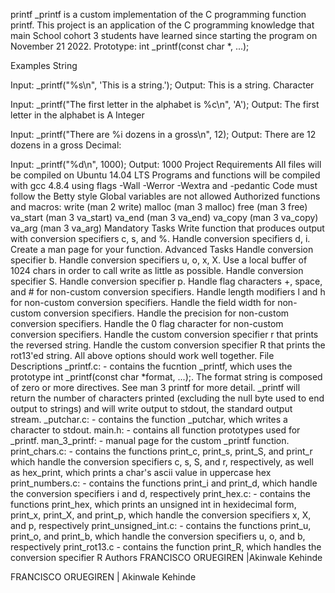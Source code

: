 printf _printf is a custom implementation of the C programming function printf. This project is an application of the C programming knowledge
that main School cohort 3 students have learned since starting the program on November 21 2022.
Prototype: int _printf(const char *, ...);



Examples String



Input: _printf("%s\n", 'This is a string.'); Output: This is a string. Character



Input: _printf("The first letter in the alphabet is %c\n", 'A'); Output: The first letter in the alphabet is A Integer



Input: _printf("There are %i dozens in a gross\n", 12); Output: There are 12 dozens in a gross Decimal:



Input: _printf("%d\n", 1000); Output: 1000 Project Requirements All files will be compiled on Ubuntu 14.04 LTS Programs and functions will be compiled with gcc 4.8.4 using flags -Wall -Werror -Wextra and -pedantic Code must follow the Betty style Global variables are not allowed Authorized functions and macros: write (man 2 write) malloc (man 3 malloc) free (man 3 free) va_start (man 3 va_start) va_end (man 3 va_end) va_copy (man 3 va_copy) va_arg (man 3 va_arg) Mandatory Tasks Write function that produces output with conversion specifiers c, s, and %. Handle conversion specifiers d, i. Create a man page for your function. Advanced Tasks Handle conversion specifier b. Handle conversion specifiers u, o, x, X. Use a local buffer of 1024 chars in order to call write as little as possible. Handle conversion specifier S. Handle conversion specifier p. Handle flag characters +, space, and # for non-custom conversion specifiers. Handle length modifiers l and h for non-custom conversion specifiers. Handle the field width for non-custom conversion specifiers. Handle the precision for non-custom conversion specifiers. Handle the 0 flag character for non-custom conversion specifiers. Handle the custom conversion specifier r that prints the reversed string. Handle the custom conversion specifier R that prints the rot13'ed string. All above options should work well together. File Descriptions _printf.c: - contains the fucntion _printf, which uses the prototype int _printf(const char *format, ...);. The format string is composed of zero or more directives. See man 3 printf for more detail. _printf will return the number of characters printed (excluding the null byte used to end output to strings) and will write output to stdout, the standard output stream. _putchar.c: - contains the function _putchar, which writes a character to stdout. main.h: - contains all function prototypes used for _printf. man_3_printf: - manual page for the custom _printf function. print_chars.c: - contains the functions print_c, print_s, print_S, and print_r which handle the conversion specifiers c, s, S, and r, respectively, as well as hex_print, which prints a char's ascii value in uppercase hex print_numbers.c: - contains the functions print_i and print_d, which handle the conversion specifiers i and d, respectively print_hex.c: - contains the functions print_hex, which prints an unsigned int in hexidecimal form, print_x, print_X, and print_p, which handle the conversion specifiers x, X, and p, respectively print_unsigned_int.c: - contains the functions print_u, print_o, and print_b, which handle the conversion specifiers u, o, and b, respectively print_rot13.c - contains the function print_R, which handles the conversion specifier R Authors FRANCISCO ORUEGIREN |Akinwale Kehinde


FRANCISCO ORUEGIREN | Akinwale Kehinde
